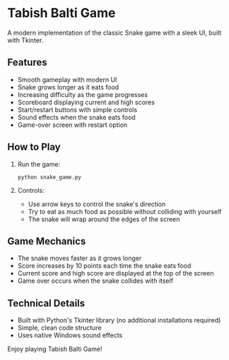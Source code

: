 # Tabish Balti Game

A modern implementation of the classic Snake game with a sleek UI, built with Tkinter.

## Features

- Smooth gameplay with modern UI
- Snake grows longer as it eats food
- Increasing difficulty as the game progresses
- Scoreboard displaying current and high scores
- Start/restart buttons with simple controls
- Sound effects when the snake eats food
- Game-over screen with restart option

## How to Play

1. Run the game:
   ```
   python snake_game.py
   ```

2. Controls:
   - Use arrow keys to control the snake's direction
   - Try to eat as much food as possible without colliding with yourself
   - The snake will wrap around the edges of the screen

## Game Mechanics

- The snake moves faster as it grows longer
- Score increases by 10 points each time the snake eats food
- Current score and high score are displayed at the top of the screen
- Game over occurs when the snake collides with itself

## Technical Details

- Built with Python's Tkinter library (no additional installations required)
- Simple, clean code structure
- Uses native Windows sound effects

Enjoy playing Tabish Balti Game!
